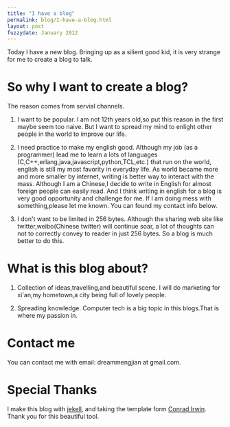 ```yaml
---
title: "I have a blog"
permalink: blog/I-have-a-blog.html
layout: post
fuzzydate: January 2012
---
```


Today I have a new blog.  Bringing up as a silient good kid, it is very strange for me 
to create a blog to talk.

So why I want to create a blog?
==============================

The reason comes from servial channels.

1. I want to be popular. I am not 12th years old,so put this reason in the first maybe seem
   too naive. But I want to spread my mind to enlight other people in the world to improve our life.

2. I need practice to make my english good. Although my job (as a programmer) lead me to learn a
   lots of languages (C,C++,erlang,java,javascript,python,TCL,etc.) that run on the world, english is
   still my most favority in everyday life. As world became more and more smaller by internet, writing
   is better way to interact with the mass. Although I am a Chinese,I decide to write in English for
   almost foreign people can easily read. And I think writing in english for a blog is very good 
   opportunity and challenge for me. If I am doing mess with something,please let me known. You can found my
   contact info below.

3. I don't want to be limited in 256 bytes. Although the sharing web site like twitter,weibo(Chinese twitter)
   will continue soar, a lot of thoughts can not to correctly convey to reader in just 256 bytes.
   So a blog is much better to do this.

What is this blog about?
========================

1. Collection of ideas,travelling,and beautiful scene.
   I will do marketing for xi'an,my hometown,a city being full of lovely people. 

2. Spreading knowledge.
   Computer tech is a big topic in this blogs.That is where my passion in.

Contact me
==========

You can contact me with email: dreammengjian at gmail.com.

Special Thanks
==============

I make this blog with [jekell](http://jekyllrb.com/), and taking the template form [Conrad Irwin](http://cirw.in/).
Thank you for this beautiful tool.

